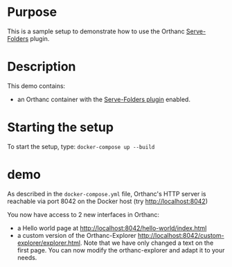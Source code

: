 # Purpose

This is a sample setup to demonstrate how to use the Orthanc [Serve-Folders](http://book.orthanc-server.com/plugins/serve-folders.html) plugin.

# Description

This demo contains:

- an Orthanc container with the [Serve-Folders plugin](http://book.orthanc-server.com/plugins/serve-folders.html) enabled.

# Starting the setup

To start the setup, type: `docker-compose up --build`

# demo

As described in the `docker-compose.yml` file, Orthanc's HTTP server is
reachable via port 8042 on the Docker host (try [http://localhost:8042](http://localhost:8042))

You now have access to 2 new interfaces in Orthanc:

- a Hello world page at [http://localhost:8042/hello-world/index.html](http://localhost:8042/hello-world/index.html)
- a custom version of the Orthanc-Explorer [http://localhost:8042/custom-explorer/explorer.html](http://localhost:8042/custom-explorer/explorer.html).  Note that we have only changed a text on the first page.  You can now modify the orthanc-explorer and adapt it to your needs.
